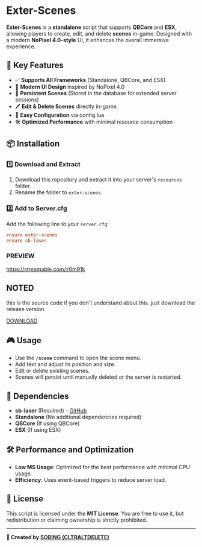 # Exter-Scenes

**Exter-Scenes** is a **standalone** script that supports **QBCore** and **ESX**, allowing players to create, edit, and delete **scenes** in-game. Designed with a modern **NoPixel 4.0-style** UI, it enhances the overall immersive experience.

## 🚀 Key Features
- ✅ **Supports All Frameworks** (Standalone, QBCore, and ESX)
- 🎨 **Modern UI Design** inspired by NoPixel 4.0
- 📝 **Persistent Scenes** (Stored in the database for extended server sessions)
- 🖊 **Edit & Delete Scenes** directly in-game
- 🔧 **Easy Configuration** via config.lua
- 🛠 **Optimized Performance** with minimal resource consumption

## 📦 Installation
### 1️⃣ Download and Extract
1. Download this repository and extract it into your server's `resources` folder.
2. Rename the folder to `exter-scenes`.

### 2️⃣ Add to Server.cfg
Add the following line to your `server.cfg`:
```cfg
ensure exter-scenes
ensure sb-laser
```

### PREVIEW
https://streamable.com/z0m91k

## NOTED
this is the source code if you don't understand about this. just download the release version

[DOWNLOAD](https://github.com/ExterCore/exter-scenes/releases/tag/exter-scenes)

## 🎮 Usage
- Use the **`/scene`** command to open the scene menu.
- Add text and adjust its position and size.
- Edit or delete existing scenes.
- Scenes will persist until manually deleted or the server is restarted.

## 🔌 Dependencies
- **sb-laser** (Required) - [GitHub](https://github.com/CtrlAltDelete4413/sb-laser)
- **Standalone** (No additional dependencies required)
- **QBCore** (If using QBCore)
- **ESX** (If using ESX)

## 🛠 Performance and Optimization
- **Low MS Usage**: Optimized for the best performance with minimal CPU usage.
- **Efficiency**: Uses event-based triggers to reduce server load.

## 📜 License
This script is licensed under the **MIT License**. You are free to use it, but redistribution or claiming ownership is strictly prohibited.

---
**📌 Created by [SOBING (CLTRALTDELETE)](https://github.com/CLTRALTDELETE)**

